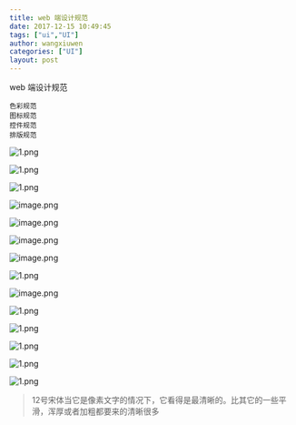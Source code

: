 ```yaml
---
title: web 端设计规范
date: 2017-12-15 10:49:45
tags: ["ui","UI"]
author: wangxiuwen
categories: ["UI"]
layout: post
---
```


web 端设计规范

	色彩规范
	图标规范
	控件规范
	排版规范
	
![1.png](/images/b4b87cf0375803e4a64939abf258857f.png)

![1.png](/images/8ce8dc2de3521ece623824665932ea3e.png)

![1.png](/images/98248939728dda264b00fbbb1361ce60.png)

![image.png](/images/4a5af3214a56c4806b5b50220224e564.png)

![image.png](/images/22711a73deef6f15f9b00cfbd34b35c1.png)

![image.png](/images/f8fc3bbf25f7a174b99673d706fb4f55.png)

![image.png](/images/902b759337d2d08ecd30b65c727ba785.png)

![1.png](/images/cf19ec6b4688fd5a60656821124c95db.png)

![image.png](/images/ba70fac217a3ab302301eef0b85b429d.png)

![1.png](/images/e8cbaaf8c0a663edcbbe731115f66315.png)

![1.png](/images/affd3ea387e7ad1a7afaa8db254e7c80.png)

![1.png](/images/77c16f1ddc0b0324d5a2563ace8c979a.png)

![1.png](/images/85580473d78491243f36ba62a9f84c3d.png)

![1.png](/images/216e0f2709f59def8a7387546cb58c92.png)

> 12号宋体当它是像素文字的情况下，它看得是最清晰的。比其它的一些平滑，浑厚或者加粗都要来的清晰很多